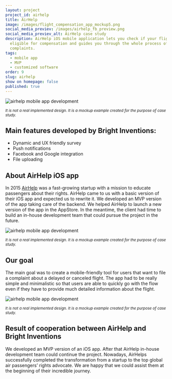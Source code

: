 ```yaml
---
layout: project
project_id: airhelp
title: AirHelp
image: /images/flight_compensation_app_mockup5.png
social_media_previev: /images/airhelp_fb_preview.png
social_media_previev_alt: AirHelp case study
description: AirHelp iOS mobile application lets you check if your flight is
  eligible for compensation and guides you through the whole process of
  complaints.
tags:
  - mobile app
  - MVP
  - customized software
order: 9
slug: airhelp
show on homepage: false
published: true
---
```

![airhelp mobile app development](/images/flight_compensation_app_mockup.png "It is not a real implemented design. It is a mockup example created for the purpose of case study.")

<sub>*It is not a real implemented design. It is a mockup example created for the purpose of case study.*</sub>

## Main features developed by Bright Inventions:

* Dynamic and UX friendly survey
* Push notifications
* Facebook and Google integration
* File uploading

## About AirHelp iOS app

In 2015 [AirHelp](https://www.airhelp.com/en-gb/) was a fast-growing startup with a mission to educate passengers about their rights. AirHelp came to us with a basic version of their iOS app and expected us to rewrite it. We developed an MVP version of the app taking care of the backend. We helped AirHelp to launch a new version of the app in the AppStore. In the meantime, the client had time to build an in-house development team that could pursue the project in the future.

![airhelp mobile app development](/images/flight_compensation_app_mockup4.png "It is not a real implemented design. It is a mockup example created for the purpose of case study.")

<sub>*It is not a real implemented design. It is a mockup example created for the purpose of case study.*</sub>

## Our goal

The main goal was to create a mobile-friendly tool for users that want to file a complaint about a delayed or canceled flight. The app had to be really simple and minimalistic so that users are able to quickly go with the flow even if they have to provide much detailed information about the flight.

![airhelp mobile app development](/images/flight_compensation_app_mockup3.png "It is not a real implemented design. It is a mockup example created for the purpose of case study.")

<sub>*It is not a real implemented design. It is a mockup example created for the purpose of case study.*</sub>

## Result of cooperation between AirHelp and Bright Inventions

We developed an MVP version of an iOS app. After that AirHelp in-house development team could continue the project. Nowadays, AirHelps successfully completed the transformation from a startup to the top global air passengers’ rights advocate. We are happy that we could assist them at the beginning of their incredible journey.